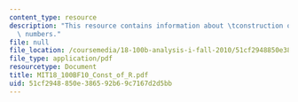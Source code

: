 ```yaml
---
content_type: resource
description: "This resource contains information about \tconstruction of the real\
  \ numbers."
file: null
file_location: /coursemedia/18-100b-analysis-i-fall-2010/51cf2948850e386592b69c7167d2d5bb_MIT18_100BF10_Const_of_R.pdf
file_type: application/pdf
resourcetype: Document
title: MIT18_100BF10_Const_of_R.pdf
uid: 51cf2948-850e-3865-92b6-9c7167d2d5bb
---
```

